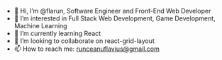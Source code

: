 - 👋 Hi, I’m @flarun, Software Engineer and Front-End Web Developer
- 👀 I’m interested in Full Stack Web Development, Game Development, Machine Learning
- 🌱 I’m currently learning React
- 💞️ I’m looking to collaborate on react-grid-layout
- 📫 How to reach me: runceanuflavius@gmail.com

<!---
flarun/flarun is a ✨ special ✨ repository because its `README.md` (this file) appears on your GitHub profile.
You can click the Preview link to take a look at your changes.
--->
